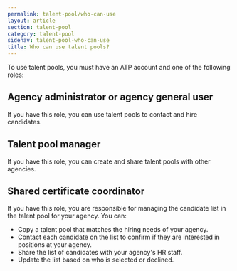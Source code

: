 ```yaml
---
permalink: talent-pool/who-can-use
layout: article
section: talent-pool
category: talent-pool
sidenav: talent-pool-who-can-use
title: Who can use talent pools?
---
```


To use talent pools, you must have an ATP account and one of the following roles:   

## Agency administrator or agency general user

If you have this role, you can use talent pools to contact and hire candidates. 
 
## Talent pool manager

If you have this role, you can create and share talent pools with other agencies. 

## Shared certificate coordinator

If you have this role, you are responsible for managing the candidate list in the talent pool for your agency. You can: 

* Copy a talent pool that matches the hiring needs of your agency.
* Contact each candidate on the list to confirm if they are interested in positions at your agency.
* Share the list of candidates with your agency's HR staff.
* Update the list based on who is selected or declined. 

